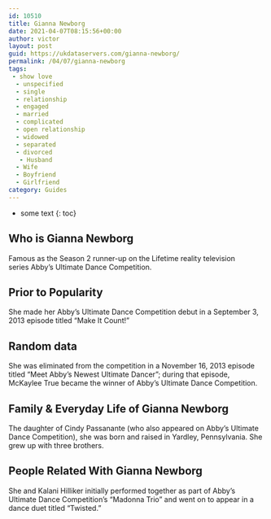 ```yaml
---
id: 10510
title: Gianna Newborg
date: 2021-04-07T08:15:56+00:00
author: victor
layout: post
guid: https://ukdataservers.com/gianna-newborg/
permalink: /04/07/gianna-newborg
tags:
 - show love
  - unspecified
  - single
  - relationship
  - engaged
  - married
  - complicated
  - open relationship
  - widowed
  - separated
  - divorced
   - Husband
  - Wife
  - Boyfriend
  - Girlfriend
category: Guides
---
```


* some text
{: toc}


## Who is Gianna Newborg



Famous as the Season 2 runner-up on the Lifetime reality television series Abby&#8217;s Ultimate Dance Competition.

                
                
                
## Prior to Popularity



She made her Abby&#8217;s Ultimate Dance Competition debut in a September 3, 2013 episode titled &#8220;Make It Count!&#8221;

                
                
                
## Random data



She was eliminated from the competition in a November 16, 2013 episode titled &#8220;Meet Abby&#8217;s Newest Ultimate Dancer&#8221;; during that episode, McKaylee True became the winner of Abby&#8217;s Ultimate Dance Competition.

                
                
                
## Family & Everyday Life of Gianna Newborg



The daughter of Cindy Passanante (who also appeared on Abby&#8217;s Ultimate Dance Competition), she was born and raised in Yardley, Pennsylvania. She grew up with three brothers.

                
                
                
## People Related With Gianna Newborg



She and Kalani Hilliker initially performed together as part of Abby&#8217;s Ultimate Dance Competition&#8217;s &#8220;Madonna Trio&#8221; and went on to appear in a dance duet titled &#8220;Twisted.&#8221; 

                
              
            
          
          
          